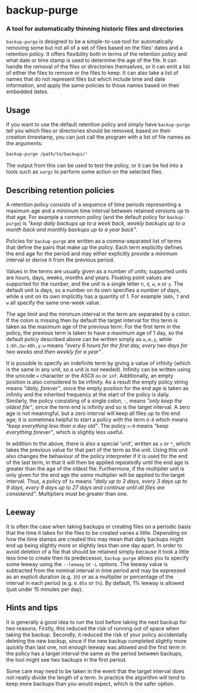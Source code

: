 # backup-purge

### A tool for automatically thinning historic files and directories

`backup-purge` is designed to be a simple-to-use tool for automatically removing some
but not all of a set of files based on the files' dates and a retention policy. It
offers flexibility both in terms of the retention policy and what date or time stamp 
is used to determine the age of the file. It can handle the removal of the files or 
directories themselves, or it can emit a list of either the files to remove or the files 
to keep. It can also take a list of names that do not represent files but which include
time and date information, and apply the same policies to those names based on their
embedded dates.

## Usage

If you want to use the default retention policy and simply have `backup-purge` tell you which
files or directories should be removed, based on their creation timestamp, you can just call
the program with a list of file names as the arguments:
```bash
backup-purge /path/to/backups/*
```
The output from this can be used to test the policy, or it can be fed into a tools such as
`xargs` to perform some action on the selected files. 


## Describing retention policies

A retention policy consists of a sequence of time periods representing a maximum age
and a minimum time interval between retained versions up to that age. For example a common
policy (and the default policy for `backup-purge`) is *"keep daily backups up to a week
back, weekly backups up to a month back and monthly backups up to a year back"*.

Policies for `backup-purge` are written as a comma-separated list of terms that define the
pairs that make up the policy. Each term explicitly defines the end age for the period and
may  either explicitly provide a minimum interval or derive it from the previous period.

Values in the terms are usually given as a number of units; supported units are hours, days,
weeks, months and years. Floating point values are supported for the number, and the unit is
a single letter `h`, `d`, `w`, `m` or `y`. The default unit is days, so a number on its own
specifies a number of days, while a unit on its own implicitly has a quantity of 1. For example
`168h`, `7` and `w` all specify the same one-week value.

The age limit and the minimum interval in the term are separated by a colon. If the colon is
missing then by default the target interval for this term is taken as the maximum age of the
previous term. For the first term in the policy, the previous term is taken to have a maximum
age of 1 day, so the default policy described above can be written simply as `w,m,y`, while
`1:6h,2w:48h,y:w` means *"every 6 hours for the first day, every two days for two weeks and then
weekly for a year"*.

It is possible to specify an indefinite term by giving a value of infinity (which is the same
in any unit, so a unit is not needed). Infinity can be written using the unicode `∞` character
or the ASCII `oo` or `inf`. Additionally, an empty position is also considered to be infinity.
As a result the empty policy string means *"daily, forever"*, since the empty position for the
end age is taken as infinity and the inherited frequency at the start of the policy is daily.
Similarly, the policy consisting of a single colon, `:`, means *"only keep the oldest file"*,
since the term end is infinity and so is the target interval. A zero age is not meaningful, but
a zero interval will keep all files up to the end age; it is sometimes helpful to start a
policy with the term `d:0` which means *"keep everything less than a day old"*. The policy
`∞:0` means *"keep everything forever"*, which is slightly less useful.

In addition to the above, there is also a special 'unit', written as `x` or `*`, which takes
the previous value for that part of the term as the unit. Using this unit also changes the
behaviour of the policy interpreter if it is used for the end of the last term, in that it
will then be applied repeatedly until the end age is greater than the age of the oldest file.
Furthermore, if the multiplier unit is only given for the end age *the same* multiplier will
be applied to the target interval. Thus, a policy of `3x` means *"daily up to 3 days, every 3
days up to 9 days, every 9 days up to 27 days and continue until all files are considered"*.
Multipliers must be greater than one.

## Leeway

It is often the case when taking backups or creating files on a periodic basis that the time
it takes for the files to be created varies a little. Depending on how the time stamps are
created this may mean that daily backups might end up being slightly more or slightly less
than one day apart. In order to avoid deletion of a file that should be retained simply
because it took a little less time to create then its predecessor, `backup-purge` allows
you to specify some leeway using the `--leeway` or `-L` options. The leeway value is subtracted
from the nominal interval in time period and may be expressed as an explicit duration (e.g. `1h`)
or as a multiplier or percentage of the interval in each period (e.g. `0.05x` or `5%`).
By default, 1% leeway is allowed (just under 15 minutes per day).

## Hints and tips

It is generally a good idea to run the tool before taking the next backup for two reasons.
Firstly, this reduced the risk of running out of space when taking the backup. Secondly, it
reduced the risk of your policy accidentally deleting the new backup, since if the new backup
completed slightly more quickly than last one, not enough leeway was allowed and the first
term in the policy has a target interval the same as the period between backups, the tool
might see two backups in the first period.

Some care may need to be taken in the event that the target interval does not neatly divide
the length of a term. In practice the algorithm will tend to keep more backups than you would
expect, which is the safer option.

